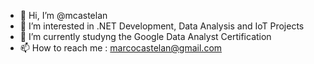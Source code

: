 - 👋 Hi, I’m @mcastelan
- 👀 I’m interested in .NET Development, Data Analysis and IoT Projects
- 🌱 I’m currently studyng the Google Data Analyst Certification
- 📫 How to reach me : marcocastelan@gmail.com

